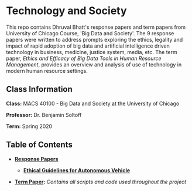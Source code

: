 # Technology and Society

This repo contains Dhruval Bhatt's response papers and term papers from University of Chicago Course, 'Big Data and Society'. The 9 response papers were written to address prompts exploring the ethics, legality and impact of rapid adoption of big data and artificial intelligence driven technology in business, medicine, justice system, media, etc. The term paper, *Ethics and Efficacy of Big Data Tools in Human Resource Management*, provides an overview and analysis of use of technology in modern human resource settings.


## Class Information

**Class:** MACS 40100 - Big Data and Society at the University of Chicago

**Professor:** Dr. Benjamin Soltoff

**Term:** Spring 2020

## Table of Contents

- **[Response Papers](response_papers)**
  - **[Ethical Guidelines for Autonomous Vehicle](response_papers/ethics)** 

- **[Term Paper](term_paper):** *Contains all scripts and code used throughout the project*
